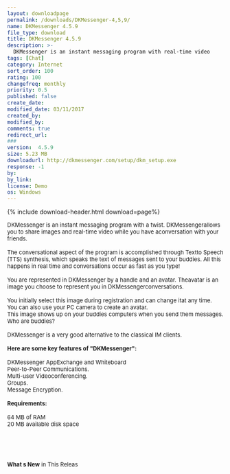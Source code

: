 ```yaml
---
layout: downloadpage
permalink: /downloads/DKMessenger-4,5,9/
name: DKMessenger 4.5.9
file_type: download
title: DKMessenger 4.5.9
description: >-
  DKMessenger is an instant messaging program with real-time video
tags: [Chat]
category: Internet
sort_order: 100
rating: 100
changefreq: monthly
priority: 0.5
published: false
create_date: 
modified_date: 03/11/2017
created_by: 
modified_by: 
comments: true
redirect_url: 
### 
version:  4.5.9
size: 5.23 MB
downloadurl: http://dkmessenger.com/setup/dkm_setup.exe
response: -1
by: 
by_link: 
license: Demo 
os: Windows
---
```


{% include download-header.html download=page%}

<p style="fix-download-text !important">
<p><font size="2">DKMessenger is an instant messaging program with a twist. DKMessengerallows you to share images and real-time video while you have aconversation with your friends.<br />
<br />
The conversational aspect of the program is accomplished through Textto Speech (TTS) synthesis, which speaks the text of messages sent to your buddies. All this happens in real time and conversations occur as fast as you type!<br />
<br />
You are represented in DKMessenger by a handle and an avatar. Theavatar is an image you choose to represent you in DKMessengerconversations. <br />
<br />
You initially select this image during registration and can change itat any time. You can also use your PC camera to create an avatar. <br />
This image shows up on your buddies computers when you send them messages. Who are buddies?<br />
<br />
DKMessenger is a very good alternative to the classical IM clients.<br />
<br />
<span><strong>Here are some key features of "DKMessenger":</strong></span><br />
<br />
DKMessenger AppExchange and Whiteboard <br />
Peer-to-Peer Communications.<br />
Multi-user Videoconferencing.<br />
Groups.<br />
Message Encryption.<br />
<br />
<span><strong>Requirements:</strong></span><br />
<br />
64 MB of RAM<br />
20 MB available disk space</font></p>
<!-- google_ad_section_end -->
<p><font size="2">&#160;</font></p>
<div class="celltext_big"><br />
<br />
<font size="2"><strong>What s New</strong> in This Releas</font></div></p>
